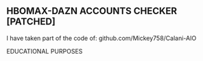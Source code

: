 ## HBOMAX-DAZN ACCOUNTS CHECKER [PATCHED]
I have taken part of the code of: github.com/Mickey758/Calani-AIO

EDUCATIONAL PURPOSES
